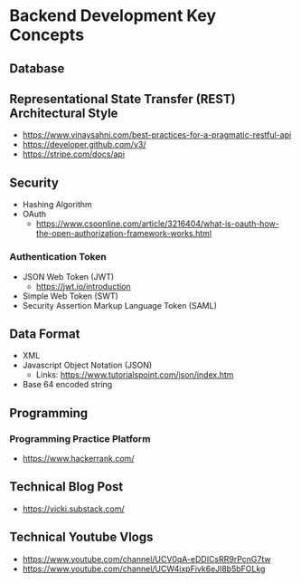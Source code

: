 # Backend Development Key Concepts

## Database

## Representational State Transfer (REST) Architectural Style
- https://www.vinaysahni.com/best-practices-for-a-pragmatic-restful-api
- https://developer.github.com/v3/
- https://stripe.com/docs/api

## Security 
- Hashing Algorithm
- OAuth  
  - https://www.csoonline.com/article/3216404/what-is-oauth-how-the-open-authorization-framework-works.html
### Authentication Token
- JSON Web Token (JWT)
  - https://jwt.io/introduction
- Simple Web Token (SWT)
- Security Assertion Markup Language Token (SAML)

## Data Format 
- XML
- Javascript Object Notation (JSON)
  - Links: https://www.tutorialspoint.com/json/index.htm
- Base 64 encoded string

## Programming

### Programming Practice Platform
- https://www.hackerrank.com/

## Technical Blog Post
- https://vicki.substack.com/

## Technical Youtube Vlogs
- https://www.youtube.com/channel/UCV0qA-eDDICsRR9rPcnG7tw
- https://www.youtube.com/channel/UCW4ixpFivk6eJl8b5bFOLkg
